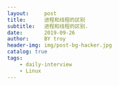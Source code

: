 ```yaml
---
layout:     post
title:      进程和线程的区别
subtitle:   进程和线程的区别.
date:       2019-09-26
author:     BY troy
header-img: img/post-bg-hacker.jpg
catalog: true
tags:
    - daily-interview
	- Linux
---
```

